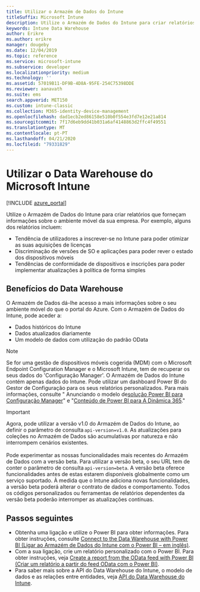 ```yaml
---
title: Utilizar o Armazém de Dados do Intune
titleSuffix: Microsoft Intune
description: Utilize o Armazém de Dados do Intune para criar relatórios que forneçam informações sobre o ambiente móvel da sua empresa.
keywords: Intune Data Warehouse
author: Erikre
ms.author: erikre
manager: dougeby
ms.date: 12/04/2019
ms.topic: reference
ms.service: microsoft-intune
ms.subservice: developer
ms.localizationpriority: medium
ms.technology: ''
ms.assetid: 57019B11-DF9B-4D8A-95FE-254C75398DDE
ms.reviewer: aanavath
ms.suite: ems
search.appverid: MET150
ms.custom: intune-classic
ms.collection: M365-identity-device-management
ms.openlocfilehash: dad1ecb2ed86158e510b0f554e3fd7e12e21a814
ms.sourcegitcommit: 7f17d6eb9dd41b031a6af4148863d2ffc4f49551
ms.translationtype: MT
ms.contentlocale: pt-PT
ms.lasthandoff: 04/21/2020
ms.locfileid: "79331829"
---
```

# <a name="use-the-microsoft-intune-data-warehouse"></a>Utilizar o Data Warehouse do Microsoft Intune

[!INCLUDE [azure_portal](../includes/azure_portal.md)]

Utilize o Armazém de Dados do Intune para criar relatórios que forneçam informações sobre o ambiente móvel da sua empresa. Por exemplo, alguns dos relatórios incluem:
- Tendência de utilizadores a inscrever-se no Intune para poder otimizar as suas aquisições de licenças
- Discriminação de versões de SO e aplicações para poder rever o estado dos dispositivos móveis
- Tendências de conformidade de dispositivos e inscrições para poder implementar atualizações à política de forma simples

## <a name="data-warehouse-benefits"></a>Benefícios do Data Warehouse

O Armazém de Dados dá-lhe acesso a mais informações sobre o seu ambiente móvel do que o portal do Azure. Com o Armazém de Dados do Intune, pode aceder a:

- Dados históricos do Intune
- Dados atualizados diariamente
- Um modelo de dados com utilização do padrão OData

> [!Note]
> Se for uma gestão de dispositivos móveis cogerida (MDM) com o Microsoft Endpoint Configuration Manager e o Microsoft Intune, tem de recuperar os seus dados do 'Configuração Manager'. O Armazém de Dados do Intune contém apenas dados do Intune. Pode utilizar um dashboard Power BI do Gestor de Configuração para os seus relatórios personalizados. Para mais informações, consulte " Anunciando o modelo de[solução Power BI para Configuração Manager](https://powerbi.microsoft.com/blog/sccm-solution-template)" e "[Conteúdo de Power BI para A Dinâmica 365](https://docs.microsoft.com/dynamics365/unified-operations/dev-itpro/analytics/power-bi-home-page)."

> [!Important]  
> Agora, pode utilizar a versão v1.0 do Armazém de Dados do Intune, ao definir o parâmetro de consulta `api-version=v1.0`. As atualizações para coleções no Armazém de Dados são acumulativas por natureza e não interrompem cenários existentes.<br><br>
> Pode experimentar as nossas funcionalidades mais recentes do Armazém de Dados com a versão beta. Para utilizar a versão beta, o seu URL tem de conter o parâmetro de consulta `api-version=beta`. A versão beta oferece funcionalidades antes de estas estarem disponíveis globalmente como um serviço suportado. À medida que o Intune adiciona novas funcionalidades, a versão beta poderá alterar o contrato de dados e comportamento. Todos os códigos personalizados ou ferramentas de relatórios dependentes da versão beta poderão interromper as atualizações contínuas.

## <a name="next-steps"></a>Passos seguintes

- Obtenha uma ligação e utilize o Power BI para obter informações. Para obter instruções, consulte [Connect to the Data Warehouse with Power BI (Ligar ao Armazém de Dados do Intune com o Power BI – em inglês)](reports-proc-get-a-link-powerbi.md).
- Com a sua ligação, crie um relatório personalizado com o Power BI. Para obter instruções, veja [Create a report from the OData feed with Power BI (Criar um relatório a partir do feed OData com o Power BI)](reports-proc-create-with-odata.md).
- Para saber mais sobre a API do Data Warehouse do Intune, o modelo de dados e as relações entre entidades,<!-- , and an example of creating a custom client to retrieve data,--> veja [API do Data Warehouse do Intune](reports-nav-intune-data-warehouse.md).
